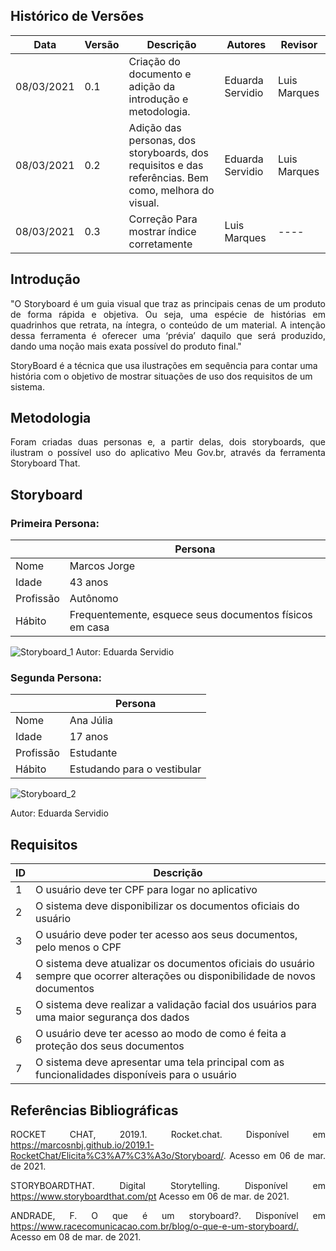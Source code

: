 ## Histórico de Versões

| Data       | Versão | Descrição                                                                                            | Autores          | Revisor      |
| ---------- | ------ | ---------------------------------------------------------------------------------------------------- | ---------------- | ------------ |
| 08/03/2021 | 0.1    | Criação do documento e adição da introdução e metodologia.                                           | Eduarda Servidio | Luis Marques |
| 08/03/2021 | 0.2    | Adição das personas, dos storyboards, dos requisitos e das referências. Bem como, melhora do visual. | Eduarda Servidio | Luis Marques |
| 08/03/2021 | 0.3    | Correção Para mostrar índice corretamente                                                            | Luis Marques     | ----         |

## Introdução

<p align="justify">"O Storyboard é um guia visual que traz as principais cenas de um produto de forma rápida e objetiva. Ou seja, uma espécie de histórias em quadrinhos que retrata, na íntegra, o conteúdo de um material. A intenção dessa ferramenta é oferecer uma ‘prévia’ daquilo que será produzido, dando uma noção mais exata possível do produto final."

StoryBoard é a técnica que usa ilustrações em sequência para contar uma história com o objetivo de mostrar situações de uso dos requisitos de um sistema.</p>

## Metodologia

<p align="justify">Foram criadas duas personas e, a partir delas, dois storyboards, que ilustram o possível uso do aplicativo Meu Gov.br, através da ferramenta Storyboard That.</p>

## Storyboard

### Primeira Persona:

|           | Persona                                                 |
| --------- | ------------------------------------------------------- |
| Nome      | Marcos Jorge                                            |
| Idade     | 43 anos                                                 |
| Profissão | Autônomo                                                |
| Hábito    | Frequentemente, esquece seus documentos físicos em casa |

<img alt = "Storyboard_1" src="../Imagens_storyboard/storyboard1.jpg"/>
Autor: Eduarda Servidio

### Segunda Persona:

|           | Persona                     |
| --------- | --------------------------- |
| Nome      | Ana Júlia                   |
| Idade     | 17 anos                     |
| Profissão | Estudante                   |
| Hábito    | Estudando para o vestibular |

<img alt = "Storyboard_2" src="../Imagens_storyboard/storyboard2.jpg"/>

Autor: Eduarda Servidio

## Requisitos

| ID  | Descrição                                                                                                                       |
| --- | ------------------------------------------------------------------------------------------------------------------------------- |
| 1   | O usuário deve ter CPF para logar no aplicativo                                                                                 |
| 2   | O sistema deve disponibilizar os documentos oficiais do usuário                                                                 |
| 3   | O usuário deve poder ter acesso aos seus documentos, pelo menos o CPF                                                           |
| 4   | O sistema deve atualizar os documentos oficiais do usuário sempre que ocorrer alterações ou disponibilidade de novos documentos |
| 5   | O sistema deve realizar a validação facial dos usuários para uma maior segurança dos dados                                      |
| 6   | O usuário deve ter acesso ao modo de como é feita a proteção dos seus documentos                                                |
| 7   | O sistema deve apresentar uma tela principal com as funcionalidades disponíveis para o usuário                                  |

## Referências Bibliográficas

<p align="justify">ROCKET CHAT, 2019.1. Rocket.chat. Disponível em <a href="https://marcosnbj.github.io/2019.1-RocketChat/Elicita%C3%A7%C3%A3o/Storyboard/">https://marcosnbj.github.io/2019.1-RocketChat/Elicita%C3%A7%C3%A3o/Storyboard/</a>. Acesso em 06 de mar. de 2021.</p>

<p align="justify">STORYBOARDTHAT. Digital Storytelling. Disponível em <a href="https://www.storyboardthat.com/pt">https://www.storyboardthat.com/pt</a> Acesso em 06 de mar. de 2021.</p>

<p align="justify">ANDRADE, F. O que é um storyboard?. Disponível em <a href="https://www.racecomunicacao.com.br/blog/o-que-e-um-storyboard/">https://www.racecomunicacao.com.br/blog/o-que-e-um-storyboard/.</a> Acesso em 08 de mar. de 2021.</p>
